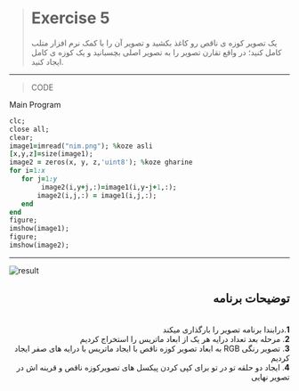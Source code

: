 > # Exercise 5
>یک تصویر کوزه ی ناقص رو کاغذ بکشید و تصویر آن را با کمک نرم افزار متلب کامل کنید؛ در واقع 
تقارن تصویر را به تصویر اصلی بچسبانید و یک کوزه ی کامل ایجاد کنید.
***
>CODE

Main Program
```ruby
clc;
close all;
clear;
image1=imread("nim.png"); %koze asli
[x,y,z]=size(image1);
image2 = zeros(x, y, z,'uint8'); %koze gharine
for i=1:x
   for j=1:y
        image2(i,y+j,:)=image1(i,y-j+1,:);
       image2(i,j,:) = image1(i,j,:);
   end
end
figure;
imshow(image1);
figure;
imshow(image2);
```
****
![result](https://user-images.githubusercontent.com/79658260/114691356-d43fb980-9d2c-11eb-896b-14c806d0aae1.png)






<div dir="rtl">
<h2>توضیحات برنامه</h2> <br />
 <b>1</b>.درابندا برنامه تصویر را بارگذاری میکند<br />
<b>2</b>. مرحله بعد  تعداد درایه هر یک از ابعاد ماتریس را استخراج کردیم <br />
<b>3</b>. تصویر رنگی RGB به ابعاد تصویر کوزه ناقص با ایجاد ماتریس با درایه های صفر ایجاد کردیم<br />
<b>4</b>. ایجاد دو حلقه تو در تو برای کپی کردن پیکسل های تصویرکوزه ناقص و قرینه اش در تصویر نهایی<br />
    
</div>

